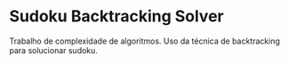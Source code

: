 Sudoku Backtracking Solver
===================

Trabalho de complexidade de algoritmos.
Uso da técnica de backtracking para solucionar sudoku.
